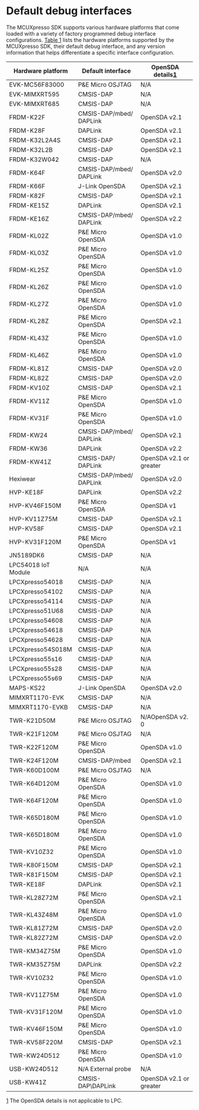 # Default debug interfaces

The MCUXpresso SDK supports various hardware platforms that come loaded with a variety of factory programmed debug interface configurations. [Table 1](#TABLE_HWPLATFORMS) lists the hardware platforms supported by the MCUXpresso SDK, their default debug interface, and any version information that helps differentiate a specific interface configuration.

|Hardware platform|Default interface|OpenSDA details[1](#fntarg_1)|
|-----------------|-----------------|-----------------------------|
|EVK-​MC56F83000|P&E Micro OSJTAG|N/​A|
|EVK-​MIMXRT595|CMSIS-​DAP|N/​A|
|EVK-​MIMXRT685|CMSIS-​DAP|N/​A|
|FRDM-​K22F|CMSIS-​DAP/​mbed/​DAPLink|OpenSDA v2.​1|
|FRDM-​K28F|DAPLink|OpenSDA v2.​1|
|FRDM-​K32L2A4S|CMSIS-​DAP|OpenSDA v2.​1|
|FRDM-​K32L2B|CMSIS-​DAP|OpenSDA v2.​1|
|FRDM-​K32W042|CMSIS-​DAP|N/​A|
|FRDM-​K64F|CMSIS-​DAP/​mbed/​DAPLink|OpenSDA v2.​0|
|FRDM-​K66F|J-​Link OpenSDA|OpenSDA v2.​1|
|FRDM-​K82F|CMSIS-​DAP|OpenSDA v2.​1|
|FRDM-​KE15Z|DAPLink|OpenSDA v2.​1|
|FRDM-​KE16Z|CMSIS-​DAP/​mbed/​DAPLink|OpenSDA v2.​2|
|FRDM-​KL02Z|P&E Micro OpenSDA|OpenSDA v1.​0|
|FRDM-​KL03Z|P&E Micro OpenSDA|OpenSDA v1.​0|
|FRDM-​KL25Z|P&E Micro OpenSDA|OpenSDA v1.​0|
|FRDM-​KL26Z|P&E Micro OpenSDA|OpenSDA v1.​0|
|FRDM-​KL27Z|P&E Micro OpenSDA|OpenSDA v1.​0|
|FRDM-​KL28Z|P&E Micro OpenSDA|OpenSDA v2.​1|
|FRDM-​KL43Z|P&E Micro OpenSDA|OpenSDA v1.​0|
|FRDM-​KL46Z|P&E Micro OpenSDA|OpenSDA v1.​0|
|FRDM-​KL81Z|CMSIS-​DAP|OpenSDA v2.​0|
|FRDM-​KL82Z|CMSIS-​DAP|OpenSDA v2.​0|
|FRDM-​KV10Z|CMSIS-​DAP|OpenSDA v2.​1|
|FRDM-​KV11Z|P&E Micro OpenSDA|OpenSDA v1.​0|
|FRDM-​KV31F|P&E Micro OpenSDA|OpenSDA v1.​0|
|FRDM-​KW24|CMSIS-​DAP/​mbed/​DAPLink|OpenSDA v2.​1|
|FRDM-​KW36|DAPLink|OpenSDA v2.​2|
|FRDM-​KW41Z|CMSIS-​DAP/​DAPLink|OpenSDA v2.​1 or greater|
|Hexiwear|CMSIS-​DAP/​mbed/​DAPLink|OpenSDA v2.​0|
|HVP-​KE18F|DAPLink|OpenSDA v2.​2|
|HVP-​KV46F150M|P&E Micro OpenSDA|OpenSDA v1|
|HVP-​KV11Z75M|CMSIS-​DAP|OpenSDA v2.​1|
|HVP-​KV58F|CMSIS-​DAP|OpenSDA v2.​1|
|HVP-​KV31F120M|P&E Micro OpenSDA|OpenSDA v1|
|JN5189DK6|CMSIS-​DAP|N/​A|
|LPC54018 IoT Module|N/​A|N/​A|
|LPCXpresso54018|CMSIS-​DAP|N/​A|
|LPCXpresso54102|CMSIS-​DAP|N/​A|
|LPCXpresso54114|CMSIS-​DAP|N/​A|
|LPCXpresso51U68|CMSIS-​DAP|N/​A|
|LPCXpresso54608|CMSIS-​DAP|N/​A|
|LPCXpresso54618|CMSIS-​DAP|N/​A|
|LPCXpresso54628|CMSIS-​DAP|N/​A|
|LPCXpresso54S018M|CMSIS-​DAP|N/​A|
|LPCXpresso55s16|CMSIS-​DAP|N/​A|
|LPCXpresso55s28|CMSIS-​DAP|N/​A|
|LPCXpresso55s69|CMSIS-​DAP|N/​A|
|MAPS-​KS22|J-​Link OpenSDA|OpenSDA v2.​0|
|MIMXRT1170-​EVK|CMSIS-​DAP|N/​A|
|MIMXRT1170-​EVKB|CMSIS-​DAP|N/​A|
|TWR-​K21D50M|P&E Micro OSJTAG|N/​AOpenSDA v2.​0|
|TWR-​K21F120M|P&E Micro OSJTAG|N/​A|
|TWR-​K22F120M|P&E Micro OpenSDA|OpenSDA v1.​0|
|TWR-​K24F120M|CMSIS-​DAP/​mbed|OpenSDA v2.​1|
|TWR-​K60D100M|P&E Micro OSJTAG|N/​A|
|TWR-​K64D120M|P&E Micro OpenSDA|OpenSDA v1.​0|
|TWR-​K64F120M|P&E Micro OpenSDA|OpenSDA v1.​0|
|TWR-​K65D180M|P&E Micro OpenSDA|OpenSDA v1.​0|
|TWR-​K65D180M|P&E Micro OpenSDA|OpenSDA v1.​0|
|TWR-​KV10Z32|P&E Micro OpenSDA|OpenSDA v1.​0|
|TWR-​K80F150M|CMSIS-​DAP|OpenSDA v2.​1|
|TWR-​K81F150M|CMSIS-​DAP|OpenSDA v2.​1|
|TWR-​KE18F|DAPLink|OpenSDA v2.​1|
|TWR-​KL28Z72M|P&E Micro OpenSDA|OpenSDA v2.​1|
|TWR-​KL43Z48M|P&E Micro OpenSDA|OpenSDA v1.​0|
|TWR-​KL81Z72M|CMSIS-​DAP|OpenSDA v2.​0|
|TWR-​KL82Z72M|CMSIS-​DAP|OpenSDA v2.​0|
|TWR-​KM34Z75M|P&E Micro OpenSDA|OpenSDA v1.​0|
|TWR-​KM35Z75M|DAPLink|OpenSDA v2.​2|
|TWR-​KV10Z32|P&E Micro OpenSDA|OpenSDA v1.​0|
|TWR-​KV11Z75M|P&E Micro OpenSDA|OpenSDA v1.​0|
|TWR-​KV31F120M|P&E Micro OpenSDA|OpenSDA v1.​0|
|TWR-​KV46F150M|P&E Micro OpenSDA|OpenSDA v1.​0|
|TWR-​KV58F220M|CMSIS-​DAP|OpenSDA v2.​1|
|TWR-​KW24D512|P&E Micro OpenSDA|OpenSDA v1.​0|
|USB-​KW24D512|N/​A External probe|N/​A|
|USB-​KW41Z|CMSIS-​DAP\\DAPLink|OpenSDA v2.​1 or greater|

[1](#fnsrc_1) The OpenSDA details is not applicable to LPC.

